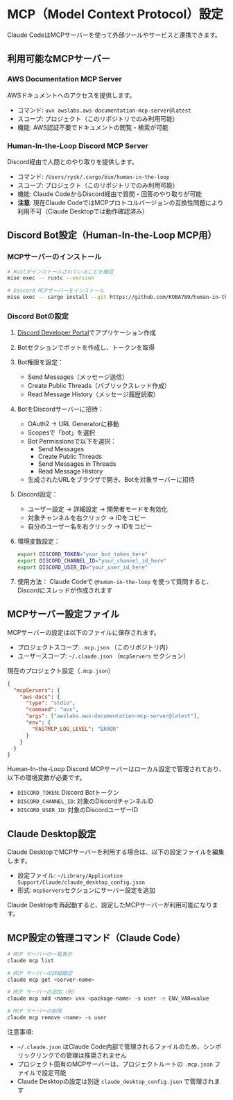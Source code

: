# MCP（Model Context Protocol）設定

Claude CodeはMCPサーバーを使って外部ツールやサービスと連携できます。

## 利用可能なMCPサーバー

### AWS Documentation MCP Server

AWSドキュメントへのアクセスを提供します。

- コマンド: `uvx awslabs.aws-documentation-mcp-server@latest`
- スコープ: プロジェクト（このリポジトリでのみ利用可能）
- 機能: AWS認証不要でドキュメントの閲覧・検索が可能

### Human-In-the-Loop Discord MCP Server

Discord経由で人間とのやり取りを提供します。

- コマンド: `/Users/rysk/.cargo/bin/human-in-the-loop`
- スコープ: プロジェクト（このリポジトリでのみ利用可能）
- 機能: Claude CodeからDiscord経由で質問・回答のやり取りが可能
- **注意**: 現在Claude CodeではMCPプロトコルバージョンの互換性問題により利用不可（Claude Desktopでは動作確認済み）

## Discord Bot設定（Human-In-the-Loop MCP用）

### MCPサーバーのインストール

```bash
# Rustがインストールされていることを確認
mise exec -- rustc --version

# Discord MCPサーバーをインストール
mise exec -- cargo install --git https://github.com/KOBA789/human-in-the-loop.git --config net.git-fetch-with-cli=true
```

### Discord Botの設定

1. [Discord Developer Portal](https://discord.com/developers/applications)でアプリケーション作成

2. Botセクションでボットを作成し、トークンを取得

3. Bot権限を設定：
   - Send Messages（メッセージ送信）
   - Create Public Threads（パブリックスレッド作成）
   - Read Message History（メッセージ履歴読取）

4. BotをDiscordサーバーに招待：
   - OAuth2 → URL Generatorに移動
   - Scopesで「bot」を選択
   - Bot Permissionsで以下を選択：
     - Send Messages
     - Create Public Threads
     - Send Messages in Threads
     - Read Message History
   - 生成されたURLをブラウザで開き、Botを対象サーバーに招待

5. Discord設定：
   - ユーザー設定 → 詳細設定 → 開発者モードを有効化
   - 対象チャンネルを右クリック → IDをコピー
   - 自分のユーザー名を右クリック → IDをコピー

6. 環境変数設定：

   ```bash
   export DISCORD_TOKEN="your_bot_token_here"
   export DISCORD_CHANNEL_ID="your_channel_id_here"
   export DISCORD_USER_ID="your_user_id_here"
   ```

7. 使用方法：
   Claude Codeで `@human-in-the-loop` を使って質問すると、Discordにスレッドが作成されます

## MCPサーバー設定ファイル

MCPサーバーの設定は以下のファイルに保存されます。

- プロジェクトスコープ: `.mcp.json` （このリポジトリ内）
- ユーザースコープ: `~/.claude.json` （`mcpServers` セクション）

現在のプロジェクト設定（`.mcp.json`）

```json
{
  "mcpServers": {
    "aws-docs": {
      "type": "stdio",
      "command": "uvx",
      "args": ["awslabs.aws-documentation-mcp-server@latest"],
      "env": {
        "FASTMCP_LOG_LEVEL": "ERROR"
      }
    }
  }
}
```

Human-In-the-Loop Discord MCPサーバーはローカル設定で管理されており、以下の環境変数が必要です。

- `DISCORD_TOKEN`: Discord Botトークン
- `DISCORD_CHANNEL_ID`: 対象のDiscordチャンネルID
- `DISCORD_USER_ID`: 対象のDiscordユーザーID

## Claude Desktop設定

Claude DesktopでMCPサーバーを利用する場合は、以下の設定ファイルを編集します。

- 設定ファイル: `~/Library/Application Support/Claude/claude_desktop_config.json`
- 形式: `mcpServers`セクションにサーバー設定を追加

Claude Desktopを再起動すると、設定したMCPサーバーが利用可能になります。

## MCP設定の管理コマンド（Claude Code）

```bash
# MCP サーバーの一覧表示
claude mcp list

# MCP サーバーの詳細確認
claude mcp get <server-name>

# MCP サーバーの追加（例）
claude mcp add <name> uvx <package-name> -s user -e ENV_VAR=value

# MCP サーバーの削除
claude mcp remove <name> -s user
```

注意事項:

- `~/.claude.json` はClaude Code内部で管理されるファイルのため、シンボリックリンクでの管理は推奨されません
- プロジェクト固有のMCPサーバーは、プロジェクトルートの `.mcp.json` ファイルで設定可能
- Claude Desktopの設定は別途 `claude_desktop_config.json` で管理されます
